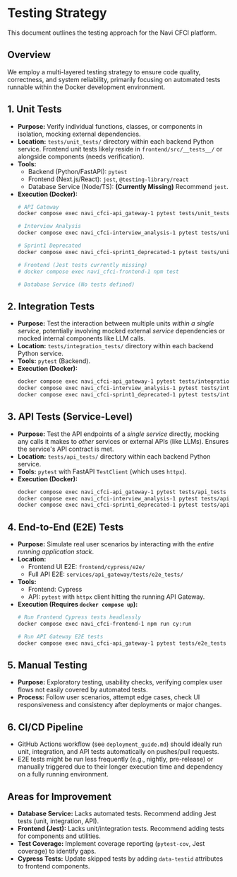 # Testing Strategy

This document outlines the testing approach for the Navi CFCI platform.

## Overview

We employ a multi-layered testing strategy to ensure code quality, correctness, and system reliability, primarily focusing on automated tests runnable within the Docker development environment.

## 1. Unit Tests

*   **Purpose:** Verify individual functions, classes, or components in isolation, mocking external dependencies.
*   **Location:** `tests/unit_tests/` directory within each backend Python service. Frontend unit tests likely reside in `frontend/src/__tests__/` or alongside components (needs verification).
*   **Tools:**
    *   Backend (Python/FastAPI): `pytest`
    *   Frontend (Next.js/React): `jest`, `@testing-library/react`
    *   Database Service (Node/TS): **(Currently Missing)** Recommend `jest`.
*   **Execution (Docker):**
    ```bash
    # API Gateway
    docker compose exec navi_cfci-api_gateway-1 pytest tests/unit_tests

    # Interview Analysis
    docker compose exec navi_cfci-interview_analysis-1 pytest tests/unit_tests

    # Sprint1 Deprecated
    docker compose exec navi_cfci-sprint1_deprecated-1 pytest tests/unit_tests

    # Frontend (Jest tests currently missing)
    # docker compose exec navi_cfci-frontend-1 npm test

    # Database Service (No tests defined)
    ```

## 2. Integration Tests

*   **Purpose:** Test the interaction between multiple units *within a single service*, potentially involving mocked external *service* dependencies or mocked internal components like LLM calls.
*   **Location:** `tests/integration_tests/` directory within each backend Python service.
*   **Tools:** `pytest` (Backend).
*   **Execution (Docker):**
    ```bash
    docker compose exec navi_cfci-api_gateway-1 pytest tests/integration_tests
    docker compose exec navi_cfci-interview_analysis-1 pytest tests/integration_tests
    docker compose exec navi_cfci-sprint1_deprecated-1 pytest tests/integration_tests
    ```

## 3. API Tests (Service-Level)

*   **Purpose:** Test the API endpoints of a *single service* directly, mocking any calls it makes to *other* services or external APIs (like LLMs). Ensures the service's API contract is met.
*   **Location:** `tests/api_tests/` directory within each backend Python service.
*   **Tools:** `pytest` with FastAPI `TestClient` (which uses `httpx`).
*   **Execution (Docker):**
    ```bash
    docker compose exec navi_cfci-api_gateway-1 pytest tests/api_tests
    docker compose exec navi_cfci-interview_analysis-1 pytest tests/api_tests
    docker compose exec navi_cfci-sprint1_deprecated-1 pytest tests/api_tests
    ```

## 4. End-to-End (E2E) Tests

*   **Purpose:** Simulate real user scenarios by interacting with the *entire running application stack*.
*   **Location:**
    *   Frontend UI E2E: `frontend/cypress/e2e/`
    *   Full API E2E: `services/api_gateway/tests/e2e_tests/`
*   **Tools:**
    *   Frontend: Cypress
    *   API: `pytest` with `httpx` client hitting the running API Gateway.
*   **Execution (Requires `docker compose up`):**
    ```bash
    # Run Frontend Cypress tests headlessly
    docker compose exec navi_cfci-frontend-1 npm run cy:run

    # Run API Gateway E2E tests
    docker compose exec navi_cfci-api_gateway-1 pytest tests/e2e_tests
    ```

## 5. Manual Testing

*   **Purpose:** Exploratory testing, usability checks, verifying complex user flows not easily covered by automated tests.
*   **Process:** Follow user scenarios, attempt edge cases, check UI responsiveness and consistency after deployments or major changes.

## 6. CI/CD Pipeline

*   GitHub Actions workflow (see `deployment_guide.md`) should ideally run unit, integration, and API tests automatically on pushes/pull requests.
*   E2E tests might be run less frequently (e.g., nightly, pre-release) or manually triggered due to their longer execution time and dependency on a fully running environment.

## Areas for Improvement

*   **Database Service:** Lacks automated tests. Recommend adding Jest tests (unit, integration, API).
*   **Frontend (Jest):** Lacks unit/integration tests. Recommend adding tests for components and utilities.
*   **Test Coverage:** Implement coverage reporting (`pytest-cov`, Jest coverage) to identify gaps.
*   **Cypress Tests:** Update skipped tests by adding `data-testid` attributes to frontend components.
